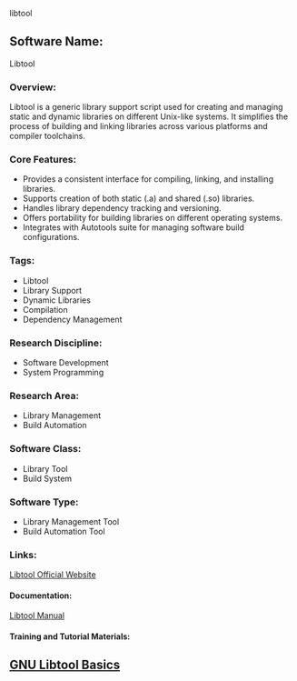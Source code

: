 libtool
## Software Name:
Libtool

### Overview:
Libtool is a generic library support script used for creating and managing static and dynamic libraries on different Unix-like systems. It simplifies the process of building and linking libraries across various platforms and compiler toolchains.

### Core Features:
- Provides a consistent interface for compiling, linking, and installing libraries.
- Supports creation of both static (.a) and shared (.so) libraries.
- Handles library dependency tracking and versioning.
- Offers portability for building libraries on different operating systems.
- Integrates with Autotools suite for managing software build configurations.

### Tags:
- Libtool
- Library Support
- Dynamic Libraries
- Compilation
- Dependency Management

### Research Discipline:
- Software Development
- System Programming

### Research Area:
- Library Management
- Build Automation

### Software Class:
- Library Tool
- Build System

### Software Type:
- Library Management Tool
- Build Automation Tool

### Links:
[Libtool Official Website](https://www.gnu.org/software/libtool/)

#### Documentation:
[Libtool Manual](https://www.gnu.org/software/libtool/manual/libtool.html)

#### Training and Tutorial Materials:
[GNU Libtool Basics](https://www.gnu.org/software/libtool/manual/html_node/Basics.html)
--------------------------------------
